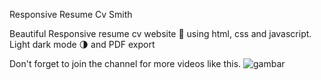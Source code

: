 Responsive Resume Cv Smith

Beautiful Responsive resume cv website 📄 using html, css and javascript. Light dark mode 🌗 and PDF export

Don't forget to join the channel for more videos like this.
![gambar](https://user-images.githubusercontent.com/87823530/126675038-306fe347-f1e1-4b9b-bef8-1bb07db8fdc1.png)
